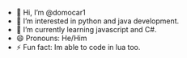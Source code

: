 - 👋 Hi, I’m @domocar1
- 👀 I’m interested in python and java development.
- 🌱 I’m currently learning javascript and C#.
- 😄 Pronouns: He/Him
- ⚡ Fun fact: Im able to code in lua too.

<!---
domocar1/domocar1 is a ✨ special ✨ repository because its `README.md` (this file) appears on your GitHub profile.
You can click the Preview link to take a look at your changes.
--->
